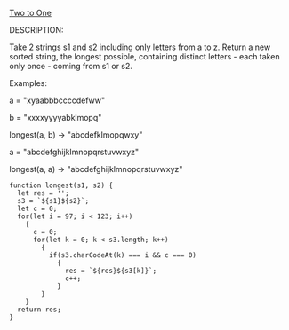 [Two to One](https://www.codewars.com/kata/5656b6906de340bd1b0000ac)

DESCRIPTION:

Take 2 strings s1 and s2 including only letters from a to z. Return a new sorted string, the longest possible, containing distinct letters - each taken only once - coming from s1 or s2.

Examples:

a = "xyaabbbccccdefww"

b = "xxxxyyyyabklmopq"

longest(a, b) -> "abcdefklmopqwxy"

a = "abcdefghijklmnopqrstuvwxyz"

longest(a, a) -> "abcdefghijklmnopqrstuvwxyz"

```
function longest(s1, s2) {
  let res = '';
  s3 = `${s1}${s2}`;
  let c = 0;
  for(let i = 97; i < 123; i++)
    {
      c = 0;
      for(let k = 0; k < s3.length; k++)
        {
          if(s3.charCodeAt(k) === i && c === 0)
            {
              res = `${res}${s3[k]}`;
              c++;
            }
        }
    }
  return res;
}
```
